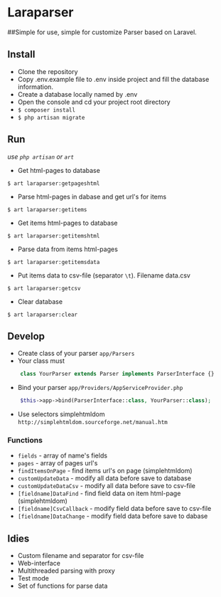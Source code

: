 # Laraparser
##Simple for use, simple for customize
Parser based on Laravel.


## Install
* Clone the repository
* Copy .env.example file to .env inside project and fill the database information.
* Create a database locally named by .env
* Open the console and cd your project root directory
* ``$ composer install``
* ``$ php artisan migrate``

## Run
_use ``php artisan`` or ``art``_

* Get html-pages to database
```
$ art laraparser:getpageshtml
``` 
* Parse html-pages in dabase and get url's for items
```
$ art laraparser:getitems
```
* Get items html-pages to database
```
$ art laraparser:getitemshtml
```
* Parse data from items html-pages
```
$ art laraparser:getitemsdata
```
* Put items data to csv-file (separator ``\t``). Filename data.csv
```
$ art laraparser:getcsv
```
* Clear database
```
$ art laraparser:clear
```

## Develop

* Create class of your parser ``app/Parsers``
* Your class must 
```php
    class YourParser extends Parser implements ParserInterface {}
```
* Bind your parser ``app/Providers/AppServiceProvider.php``
```php
    $this->app->bind(ParserInterface::class, YourParser::class);
```
* Use selectors simplehtmldom ```http://simplehtmldom.sourceforge.net/manual.htm```

### Functions
* ``fields`` - array of name's fields
* ``pages`` - array of pages url's
* ``findItemsOnPage`` - find items url's on page (simplehtmldom)
* ``customUpdateData`` - modify all data before save to database
* ``customUpdateDataCsv`` - modify all data before save to csv-file
* ``[fieldname]DataFind`` - find field data on item html-page (simplehtmldom)
* ``[fieldname]CsvCallback`` - modify field data before save to csv-file
* ``[fieldname]DataChange`` - modify field data before save to dabase


## Idies
* Custom filename and separator for csv-file
* Web-interface
* Multithreaded parsing with proxy
* Test mode
* Set of functions for parse data
